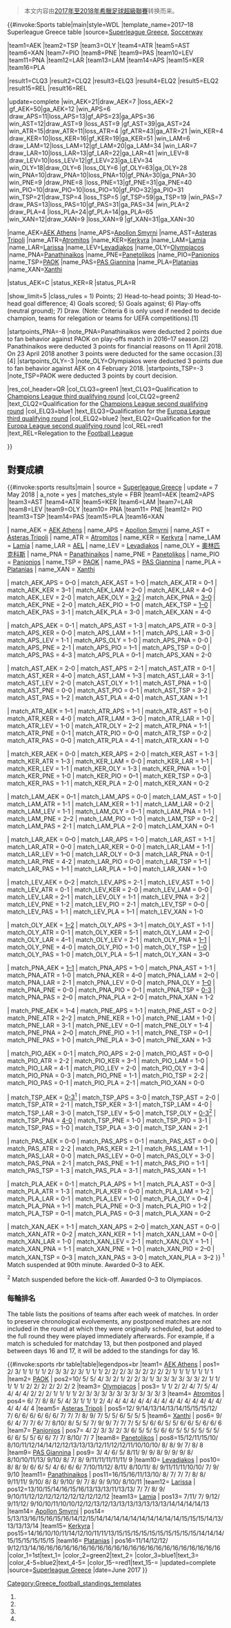 > 本文内容由[2017年至2018年希臘足球超級聯賽](https://zh.wikipedia.org/wiki/2017年至2018年希臘足球超級聯賽)转换而来。


</noinclude>{{\#invoke:Sports table|main|style=WDL |template_name=2017–18 Superleague Greece table |source=[Superleague Greece](http://superleaguegreece.net/en/scoreboard/2017-2018-superleague-70), [Soccerway](https://int.soccerway.com/national/greece/super-league/20172018/regular-season/r42568/)

|team1=AEK |team2=TSP |team3=OLY |team4=ATR |team5=AST |team6=XAN |team7=PIO |team8=PNE |team9=PAS |team10=LEV |team11=PNA |team12=LAR |team13=LAM |team14=APS |team15=KER |team16=PLA

|result1=CLQ3 |result2=CLQ2 |result3=ELQ3 |result4=ELQ2 |result5=ELQ2 |result15=REL |result16=REL

|update=complete |win_AEK=21|draw_AEK=7 |loss_AEK=2 |gf_AEK=50|ga_AEK=12 |win_APS=6 |draw_APS=11|loss_APS=13|gf_APS=23|ga_APS=36 |win_AST=12|draw_AST=9 |loss_AST=9 |gf_AST=39|ga_AST=24 |win_ATR=15|draw_ATR=11|loss_ATR=4 |gf_ATR=43|ga_ATR=21 |win_KER=4 |draw_KER=10|loss_KER=16|gf_KER=19|ga_KER=51 |win_LAM=6 |draw_LAM=12|loss_LAM=12|gf_LAM=20|ga_LAM=34 |win_LAR=7 |draw_LAR=10|loss_LAR=13|gf_LAR=22|ga_LAR=41 |win_LEV=8 |draw_LEV=10|loss_LEV=12|gf_LEV=23|ga_LEV=34 |win_OLY=18|draw_OLY=6 |loss_OLY=6 |gf_OLY=63|ga_OLY=28 |win_PNA=10|draw_PNA=10|loss_PNA=10|gf_PNA=30|ga_PNA=30 |win_PNE=9 |draw_PNE=8 |loss_PNE=13|gf_PNE=31|ga_PNE=40 |win_PIO=10|draw_PIO=10|loss_PIO=10|gf_PIO=32|ga_PIO=31 |win_TSP=21|draw_TSP=4 |loss_TSP=5 |gf_TSP=59|ga_TSP=19 |win_PAS=7 |draw_PAS=13|loss_PAS=10|gf_PAS=31|ga_PAS=34 |win_PLA=2 |draw_PLA=4 |loss_PLA=24|gf_PLA=14|ga_PLA=65 |win_XAN=12|draw_XAN=9 |loss_XAN=9 |gf_XAN=31|ga_XAN=30

|name_AEK=[AEK Athens](https://zh.wikipedia.org/wiki/AEK_Athens_F.C. "wikilink") |name_APS=[Apollon Smyrni](https://zh.wikipedia.org/wiki/Apollon_Smyrni_F.C. "wikilink") |name_AST=[Asteras Tripoli](https://zh.wikipedia.org/wiki/Asteras_Tripoli_F.C. "wikilink") |name_ATR=[Atromitos](https://zh.wikipedia.org/wiki/Atromitos_F.C. "wikilink") |name_KER=[Kerkyra](https://zh.wikipedia.org/wiki/PAE_Kerkyra "wikilink") |name_LAM=[Lamia](https://zh.wikipedia.org/wiki/Lamia_F.C. "wikilink") |name_LAR=[Larissa](https://zh.wikipedia.org/wiki/Athlitiki_Enosi_Larissa_F.C. "wikilink") |name_LEV=[Levadiakos](https://zh.wikipedia.org/wiki/Levadiakos_F.C. "wikilink") |name_OLY=[Olympiacos](https://zh.wikipedia.org/wiki/Olympiacos_F.C. "wikilink") |name_PNA=[Panathinaikos](https://zh.wikipedia.org/wiki/Panathinaikos_F.C. "wikilink") |name_PNE=[Panetolikos](https://zh.wikipedia.org/wiki/Panetolikos_F.C. "wikilink") |name_PIO=[Panionios](https://zh.wikipedia.org/wiki/Panionios_F.C. "wikilink") |name_TSP=[PAOK](https://zh.wikipedia.org/wiki/PAOK_FC "wikilink") |name_PAS=[PAS Giannina](https://zh.wikipedia.org/wiki/PAS_Giannina_F.C. "wikilink") |name_PLA=[Platanias](https://zh.wikipedia.org/wiki/Platanias_F.C. "wikilink") |name_XAN=[Xanthi](https://zh.wikipedia.org/wiki/Xanthi_F.C. "wikilink")

|status_AEK=C |status_KER=R |status_PLA=R

|show_limit=5 |class_rules = 1) Points; 2) Head-to-head points; 3) Head-to-head goal difference; 4) Goals scored; 5) Goals against; 6) Play-offs (neutral ground); 7) Draw.
(Note: Criteria 6 is only used if needed to decide champion, teams for relegation or teams for UEFA competitions).\[1\]

|startpoints_PNA=-8 |note_PNA=Panathinaikos were deducted 2 points due to fan behavior against PAOK on play-offs match in 2016–17 season.\[2\]
Panathinaikos were deducted 3 points for financial reasons on 11 April 2018. On 23 April 2018 another 3 points were deducted for the same occasion.\[3\]\[4\] |startpoints_OLY=-3 |note_OLY=Olympiakos were deducted 3 points due to fan behavior against AEK on 4 February 2018. |startpoints_TSP=-3 |note_TSP=PAOK were deducted 3 points by court decision.

|res_col_header=QR |col_CLQ3=green1 |text_CLQ3=Qualification to [Champions League third qualifying round](https://zh.wikipedia.org/wiki/2018–19_UEFA_Champions_League#Third_qualifying_round "wikilink") |col_CLQ2=green2 |text_CLQ2=Qualification for the [Champions League second qualifying round](https://zh.wikipedia.org/wiki/2018–19_UEFA_Champions_League#Second_qualifying_round "wikilink") |col_ELQ3=blue1 |text_ELQ3=Qualification for the [Europa League third qualifying round](https://zh.wikipedia.org/wiki/2018–19_UEFA_Europa_League#Third_qualifying_round "wikilink") |col_ELQ2=blue2 |text_ELQ2=Qualification for the [Europa League second qualifying round](https://zh.wikipedia.org/wiki/2018–19_UEFA_Europa_League#Second_qualifying_round "wikilink") |col_REL=red1 |text_REL=Relegation to the [Football League](https://zh.wikipedia.org/wiki/2018–19_Football_League_\(Greece\) "wikilink")

}}<noinclude>  </noinclude>

## 對賽成績

{{\#invoke:sports results|main | source = [Superleague Greece](http://www.superleaguegreece.net/en/schedule/2017-2018-16) | update = 7 May 2018 | a_note = yes | matches_style = FBR |team1=AEK |team2=APS |team3=AST |team4=ATR |team5=KER |team6=LAM |team7=LAR |team8=LEV |team9=OLY |team10= PNA |team11= PNE |team12= PIO |team13=TSP |team14=PAS |team15=PLA |team16=XAN

| name_AEK = [AEK Athens](https://zh.wikipedia.org/wiki/AEK雅典 "wikilink") | name_APS = [Apollon Smyrni](https://zh.wikipedia.org/wiki/Apollon_Smyrni_F.C. "wikilink") | name_AST = [Asteras Tripoli](https://zh.wikipedia.org/wiki/Asteras_Tripoli_F.C. "wikilink") | name_ATR = [Atromitos](https://zh.wikipedia.org/wiki/Atromitos_F.C. "wikilink") | name_KER = [Kerkyra](https://zh.wikipedia.org/wiki/PAE_Kerkyra "wikilink") | name_LAM = [Lamia](https://zh.wikipedia.org/wiki/Lamia_F.C. "wikilink") | name_LAR = [AEL](https://zh.wikipedia.org/wiki/Athlitiki_Enosi_Larissa_F.C. "wikilink") | name_LEV = [Levadiakos](https://zh.wikipedia.org/wiki/Levadiakos_F.C. "wikilink") | name_OLY = [奧林匹克科斯](https://zh.wikipedia.org/wiki/奧林匹克科斯足球俱樂部 "wikilink") | name_PNA = [Panathinaikos](https://zh.wikipedia.org/wiki/Panathinaikos_F.C. "wikilink") | name_PNE = [Panetolikos](https://zh.wikipedia.org/wiki/Panetolikos_F.C. "wikilink") | name_PIO = [Panionios](https://zh.wikipedia.org/wiki/Panionios_G.S.S. "wikilink") | name_TSP = [PAOK](https://zh.wikipedia.org/wiki/PAOK_FC "wikilink") | name_PAS = [PAS Giannina](https://zh.wikipedia.org/wiki/PAS_Giannina_F.C. "wikilink") | name_PLA = [Platanias](https://zh.wikipedia.org/wiki/Platanias_F.C. "wikilink") | name_XAN = [Xanthi](https://zh.wikipedia.org/wiki/Xanthi_F.C. "wikilink")

| match_AEK_APS = 0–0 | match_AEK_AST = 1–0 | match_AEK_ATR = 0–1 | match_AEK_KER = 3–1 | match_AEK_LAM = 2–0 | match_AEK_LAR = 4–0 | match_AEK_LEV = 2-0 | match_AEK_OLY = [3-2](https://zh.wikipedia.org/wiki/Olympiacos–A.E.K._rivalry "wikilink") | match_AEK_PNA = [3–0](https://zh.wikipedia.org/wiki/A.E.K.–Panathinaikos_rivalry "wikilink") | match_AEK_PNE = 2–0 | match_AEK_PIO = 1–0 | match_AEK_TSP = [1–0](https://zh.wikipedia.org/wiki/Double-headed_eagles_derby "wikilink") | match_AEK_PAS = 3-1 | match_AEK_PLA = 3-0 | match_AEK_XAN = 4-0

| match_APS_AEK = 0-1 | match_APS_AST = 1-3 | match_APS_ATR = 0-3 | match_APS_KER = 0-0 | match_APS_LAM = 1-1 | match_APS_LAR = 3-0 | match_APS_LEV = 1-1 | match_APS_OLY = 1-0 | match_APS_PNA = 0-0 | match_APS_PNE = 2-1 | match_APS_PIO = 1–1 | match_APS_TSP = 0-0 | match_APS_PAS = 4–3 | match_APS_PLA = 0–1 | match_APS_XAN = 2-0

| match_AST_AEK = 2-0 | match_AST_APS = 2-1 | match_AST_ATR = 0-1 | match_AST_KER = 4–0 | match_AST_LAM = 1–3 | match_AST_LAR = 3-1 | match_AST_LEV = 2-0 | match_AST_OLY = 1-1 | match_AST_PNA = 1-0 | match_AST_PNE = 0-0 | match_AST_PIO = 0-1 | match_AST_TSP = 3-2 | match_AST_PAS = 1–2 | match_AST_PLA = 4-0 | match_AST_XAN = 1-1

| match_ATR_AEK = 1–1 | match_ATR_APS = 1–1 | match_ATR_AST = 1-0 | match_ATR_KER = 4-0 | match_ATR_LAM = 3–0 | match_ATR_LAR = 1-0 | match_ATR_LEV = 1-0 | match_ATR_OLY = 2–2 | match_ATR_PNA = 1-1 | match_ATR_PNE = 0-1 | match_ATR_PIO = 0–0 | match_ATR_TSP = 0-2 | match_ATR_PAS = 0–0 | match_ATR_PLA = 4-1 | match_ATR_XAN = 1-0

| match_KER_AEK = 0-0 | match_KER_APS = 2-0 | match_KER_AST = 1-3 | match_KER_ATR = 1–3 | match_KER_LAM = 0-0 | match_KER_LAR = 1–1 | match_KER_LEV = 1-1 | match_KER_OLY = 1-3 | match_KER_PNA = 1-0 | match_KER_PNE = 1-0 | match_KER_PIO = 0–1 | match_KER_TSP = 0–3 | match_KER_PAS = 1-1 | match_KER_PLA = 2-0 | match_KER_XAN = 0-2

| match_LAM_AEK = 0–1 | match_LAM_APS = 0-0 | match_LAM_AST = 1-0 | match_LAM_ATR = 1-1 | match_LAM_KER = 1-1 | match_LAM_LAR = 0-2 | match_LAM_LEV = 1-1 | match_LAM_OLY = 0−1 | match_LAM_PNA = 1-1 | match_LAM_PNE = 2–2 | match_LAM_PIO = 1-0 | match_LAM_TSP = 0−2 | match_LAM_PAS = 2-1 | match_LAM_PLA = 2-0 | match_LAM_XAN = 0–1

| match_LAR_AEK = 0–0 | match_LAR_APS = 1-0 | match_LAR_AST = 1-1 | match_LAR_ATR = 0–0 | match_LAR_KER = 0-0 | match_LAR_LAM = 1-1 | match_LAR_LEV = 1–0 | match_LAR_OLY = 0–3 | match_LAR_PNA = 0-1 | match_LAR_PNE = 4-2 | match_LAR_PIO = 0-0 | match_LAR_TSP = 1–1 | match_LAR_PAS = 1–1 | match_LAR_PLA = 1–0 | match_LAR_XAN = 1-0

| match_LEV_AEK = 0–2 | match_LEV_APS = 2-1 | match_LEV_AST = 1-0 | match_LEV_ATR = 0-1 | match_LEV_KER = 2-0 | match_LEV_LAM = 0-0 | match_LEV_LAR = 2–1 | match_LEV_OLY = 1-1 | match_LEV_PNA = 3-2 | match_LEV_PNE = 1-2 | match_LEV_PIO = 2-1 | match_LEV_TSP = 0–0 | match_LEV_PAS = 1-1 | match_LEV_PLA = 1–1 | match_LEV_XAN = 1-0

| match_OLY_AEK = [1–2](https://zh.wikipedia.org/wiki/Olympiacos–A.E.K._rivalry "wikilink") | match_OLY_APS = 3–1 | match_OLY_AST = 1-1 | match_OLY_ATR = 0-1 | match_OLY_KER = 5-1 | match_OLY_LAM = 2–0 | match_OLY_LAR = 4–1 | match_OLY_LEV = 2-1 | match_OLY_PNA = [1–1](https://zh.wikipedia.org/wiki/Derby_of_the_eternal_enemies "wikilink") | match_OLY_PNE = 4-0 | match_OLY_PIO = 1-0 | match_OLY_TSP = [1-0](https://zh.wikipedia.org/wiki/Olympiacos–PAOK_rivalry "wikilink") | match_OLY_PAS = 1-0 | match_OLY_PLA = 5–1 | match_OLY_XAN = 3–0

| match_PNA_AEK = [1–1](https://zh.wikipedia.org/wiki/A.E.K.–Panathinaikos_rivalry "wikilink") | match_PNA_APS = 1–0 | match_PNA_AST = 1-1 | match_PNA_ATR = 1-0 | match_PNA_KER = 4–0 | match_PNA_LAM = 2–0 | match_PNA_LAR = 2-1 | match_PNA_LEV = 0-0 | match_PNA_OLY = [1–0](https://zh.wikipedia.org/wiki/Derby_of_the_eternal_enemies "wikilink") | match_PNA_PNE = 0-0 | match_PNA_PIO = 0–1 | match_PNA_TSP = [0-3](https://zh.wikipedia.org/wiki/Panathinaikos-PAOK_rivalry "wikilink") | match_PNA_PAS = 2–0 | match_PNA_PLA = 2–0 | match_PNA_XAN = 1-2

| match_PNE_AEK = 1–4 | match_PNE_APS = 1-1 | match_PNE_AST = 0-2 | match_PNE_ATR = 2–2 | match_PNE_KER = 1-0 | match_PNE_LAM = 1-0 | match_PNE_LAR = 3-1 | match_PNE_LEV = 0–1 | match_PNE_OLY = 1-4 | match_PNE_PNA = 2–0 | match_PNE_PIO = 1-1 | match_PNE_TSP = 0–1 | match_PNE_PAS = 1-0 | match_PNE_PLA = 3–0 | match_PNE_XAN = 1–3

| match_PIO_AEK = 0-1 | match_PIO_APS = 2-0 | match_PIO_AST = 0–0 | match_PIO_ATR = 2-2 | match_PIO_KER = 3–1 | match_PIO_LAM = 1-0 | match_PIO_LAR = 4-1 | match_PIO_LEV = 2-0 | match_PIO_OLY = 3-4 | match_PIO_PNA = 0-3 | match_PIO_PNE = 1-1 | match_PIO_TSP = 2-2 | match_PIO_PAS = 0-1 | match_PIO_PLA = 2-1 | match_PIO_XAN = 0-0

| match_TSP_AEK = [0-3<sup>1</sup>](https://zh.wikipedia.org/wiki/Double-headed_eagles_derby "wikilink") | match_TSP_APS = 3-0 | match_TSP_AST = 2-0 | match_TSP_ATR = 2-1 | match_TSP_KER = 3-1 | match_TSP_LAM = 4-0 | match_TSP_LAR = 3-0 | match_TSP_LEV = 5–0 | match_TSP_OLY = [0-3<sup>2</sup>](https://zh.wikipedia.org/wiki/Olympiacos–PAOK_rivalry "wikilink") | match_TSP_PNA = [4-0](https://zh.wikipedia.org/wiki/Panathinaikos-PAOK_rivalry "wikilink") | match_TSP_PNE = 1-0 | match_TSP_PIO = 3-1 | match_TSP_PAS = 1-0 | match_TSP_PLA = 3-0 | match_TSP_XAN = 2-1

| match_PAS_AEK = 0-0 | match_PAS_APS = 0-1 | match_PAS_AST = 0–0 | match_PAS_ATR = 2-2 | match_PAS_KER = 2–1 | match_PAS_LAM = 1-1 | match_PAS_LAR = 0-0 | match_PAS_LEV = 0–0 | match_PAS_OLY = 3-0 | match_PAS_PNA = 2-1 | match_PAS_PNE = 1–1 | match_PAS_PIO = 1-1 | match_PAS_TSP = 1-3 | match_PAS_PLA = 3-1 | match_PAS_XAN = 1-1

| match_PLA_AEK = 0-1 | match_PLA_APS = 1–1 | match_PLA_AST = 0–3 | match_PLA_ATR = 1-3 | match_PLA_KER = 0–0 | match_PLA_LAM = 1–2 | match_PLA_LAR = 0-1 | match_PLA_LEV = 1-0 | match_PLA_OLY = 0–4 | match_PLA_PNA = 1–1 | match_PLA_PNE = 0–3 | match_PLA_PIO = 1-2 | match_PLA_TSP = 0–1 | match_PLA_PAS = 0–3 | match_PLA_XAN = 0–2

| match_XAN_AEK = 1-1 | match_XAN_APS = 2–0 | match_XAN_AST = 0-0 | match_XAN_ATR = 0–2 | match_XAN_KER = 1-1 | match_XAN_LAM = 0–0 | match_XAN_LAR = 1-0 | match_XAN_LEV = 2-1 | match_XAN_OLY = 1–1 | match_XAN_PNA = 1-1 | match_XAN_PNE = 1–0 | match_XAN_PIO = 2–0 | match_XAN_TSP = 0–3 | match_XAN_PAS = 3-0 | match_XAN_PLA = 3–2 }} <sup>1</sup> Match suspended at 90th minute. Awarded 0–3 to AEK.

<sup>2</sup> Match suspended before the kick-off. Awarded 0–3 to Olympiacos.

### 每輪排名

The table lists the positions of teams after each week of matches. In order to preserve chronological evolvements, any postponed matches are not included in the round at which they were originally scheduled, but added to the full round they were played immediately afterwards. For example, if a match is scheduled for matchday 13, but then postponed and played between days 16 and 17, it will be added to the standings for day 16.

{{\#invoke:sports rbr table|table|legendpos=br |team1= [AEK Athens](https://zh.wikipedia.org/wiki/AEK_Athens_F.C. "wikilink") | pos1= 2/ 3/ 1/ 1/ 1/ 1/ 2/ 3/ 3/ 2/ 3/ 1/ 1/ 1/ 2/ 2/ 2/ 3/ 3/ 2/ 2/ 2/ 2/ 1/ 1/ 1/ 1/ 1/ 1/ 1 |team2= [PAOK](https://zh.wikipedia.org/wiki/PAOK_FC "wikilink") | pos2=10/ 5/ 5/ 4/ 3/ 2/ 1/ 2/ 2/ 3/ 1/ 3/ 3/ 3/ 3/ 3/ 3/ 2/ 1/ 1/ 1/ 1/ 1/ 2/ 2/ 2/ 2/ 2/ 2/ 2 |team3= [Olympiacos](https://zh.wikipedia.org/wiki/Olympiacos_F.C. "wikilink") | pos3= 1/ 1/ 2/ 2/ 4/ 7/ 5/ 4/ 4/ 4/ 4/ 2/ 2/ 2/ 1/ 1/ 1/ 1/ 2/ 3/ 3/ 3/ 3/ 3/ 3/ 3/ 3/ 3/ 3/ 3 |team4= [Atromitos](https://zh.wikipedia.org/wiki/Atromitos_F.C. "wikilink") | pos4= 6/ 7/ 8/ 8/ 5/ 4/ 3/ 1/ 1/ 1/ 2/ 4/ 4/ 4/ 4/ 4/ 4/ 4/ 4/ 4/ 4/ 4/ 4/ 4/ 4/ 4/ 4/ 4/ 4/ 4 |team5= [Asteras Tripoli](https://zh.wikipedia.org/wiki/Asteras_Tripoli_F.C. "wikilink") | pos5=12/ 9/14/13/14/13/14/15/15/15/12/ 7/ 6/ 6/ 6/ 6/ 6/ 6/ 7/ 7/ 7/ 8/ 9/ 7/ 5/ 5/ 6/ 5/ 5/ 5 |team6= [Xanthi](https://zh.wikipedia.org/wiki/Xanthi_F.C. "wikilink") | pos6= 9/ 6/ 4/ 7/ 7/ 6/ 7/ 8/10/ 8/ 5/ 5/ 7/ 9/ 9/ 7/ 7/ 7/ 5/ 5/ 6/ 6/ 5/ 5/ 6/ 6/ 5/ 6/ 6/ 6 |team7= [Panionios](https://zh.wikipedia.org/wiki/Panionios_G.S.S. "wikilink") | pos7= 4/ 2/ 3/ 3/ 2/ 3/ 6/ 5/ 5/ 5/ 6/ 6/ 5/ 5/ 5/ 5/ 5/ 5/ 6/ 6/ 5/ 5/ 6/ 6/ 7/ 7/ 8/10/ 7/ 7 |team8= [Panetolikos](https://zh.wikipedia.org/wiki/Panetolikos_F.C. "wikilink") | pos8=15/12/11/15/10/ 8/10/11/12/14/14/12/12/13/13/13/12/11/12/12/11/10/10/10/ 8/ 8/ 9/ 7/ 8/ 8 |team9= [PAS Giannina](https://zh.wikipedia.org/wiki/PAS_Giannina_F.C. "wikilink") | pos9= 3/ 4/ 6/ 5/ 8/11/ 9/ 9/ 8/ 9/ 9/ 9/ 8/ 8/10/10/11/13/ 9/10/ 8/ 7/ 8/ 9/11/11/11/11/11/ 9 |team10= [Levadiakos](https://zh.wikipedia.org/wiki/Levadiakos_F.C. "wikilink") | pos10= 8/ 8/ 9/ 6/ 6/ 5/ 4/ 6/ 6/ 6/ 7/10/11/12/ 8/11/ 8/10/11/ 8/ 9/11/11/11/10/10/ 7/ 9/ 9/10 |team11= [Panathinaikos](https://zh.wikipedia.org/wiki/Panathinaikos_F.C. "wikilink") | pos11=16/15/16/11/13/10/ 8/ 7/ 7/ 7/ 8/ 8/ 9/11/11/ 9/10/ 8/ 8/ 9/10/ 9/ 7/ 8/ 9/ 9/10/ 8/10/11 |team12= [Larissa](https://zh.wikipedia.org/wiki/Athlitiki_Enosi_Larissa_F.C. "wikilink") | pos12=13/10/15/14/16/15/16/13/13/13/11/13/13/ 7/ 7/ 8/ 9/ 9/10/11/12/12/12/12/12/12/12/12/12/12 |team13= [Lamia](https://zh.wikipedia.org/wiki/Lamia_F.C. "wikilink") | pos13= 7/11/ 7/ 9/12/ 9/11/12/ 9/10/10/11/10/10/12/12/13/12/13/13/13/13/13/13/13/14/14/14/14/13 |team14= [Apollon Smyrni](https://zh.wikipedia.org/wiki/Apollon_Smyrni_F.C. "wikilink") | pos14= 5/13/13/16/15/16/15/16/14/12/15/14/14/14/14/14/14/14/14/14/14/15/15/15/14/13/13/13/13/14 |team15= [Kerkyra](https://zh.wikipedia.org/wiki/PAE_Kerkyra "wikilink") | pos15=14/16/10/10/11/14/12/10/11/11/13/15/15/15/15/15/15/15/15/15/15/14/14/14/15/15/15/15/15/15 |team16= [Platanias](https://zh.wikipedia.org/wiki/Platanias_F.C. "wikilink") | pos16=11/14/12/12/ 9/12/13/14/16/16/16/16/16/16/16/16/16/16/16/16/16/16/16/16/16/16/16/16/16/16 |color_1=1st|text_1= |color_2=green2|text_2= |color_3=blue1|text_3= |color_4-5=blue2|text_4-5= |color_15-=red1|text_15-= |updated=complete |source=[Superleague Greece](http://www.superleaguegreece.net/el/scoreboard) |date=June 2017 }}

[Category:Greece_football_standings_templates](https://zh.wikipedia.org/wiki/Category:Greece_football_standings_templates "wikilink")

1.
2.
3.
4.